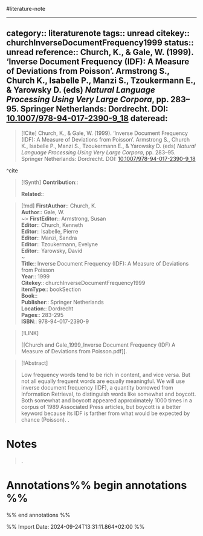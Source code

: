 #literature-note 

---
category:: literaturenote
tags:: unread
citekey:: churchInverseDocumentFrequency1999
status:: unread
reference:: Church, K., & Gale, W. (1999). ‘Inverse Document Frequency (IDF): A Measure of Deviations from Poisson’. Armstrong S., Church K., Isabelle P., Manzi S., Tzoukermann E., & Yarowsky D. (eds) _Natural Language Processing Using Very Large Corpora_, pp. 283–95. Springer Netherlands: Dordrecht. DOI: [10.1007/978-94-017-2390-9_18](https://doi.org/10.1007/978-94-017-2390-9_18)
dateread:
---

> [!Cite]
> Church, K., & Gale, W. (1999). ‘Inverse Document Frequency (IDF): A Measure of Deviations from Poisson’. Armstrong S., Church K., Isabelle P., Manzi S., Tzoukermann E., & Yarowsky D. (eds) _Natural Language Processing Using Very Large Corpora_, pp. 283–95. Springer Netherlands: Dordrecht. DOI: [10.1007/978-94-017-2390-9_18](https://doi.org/10.1007/978-94-017-2390-9_18)

^cite

>[!Synth]
>**Contribution**:: 
>
>**Related**:: 
>

>[!md]
> **FirstAuthor**:: Church, K.  
> **Author**:: Gale, W.  
~> **FirstEditor**:: Armstrong, Susan  
> **Editor**:: Church, Kenneth  
> **Editor**:: Isabelle, Pierre  
> **Editor**:: Manzi, Sandra  
> **Editor**:: Tzoukermann, Evelyne  
> **Editor**:: Yarowsky, David  
~    
> **Title**:: Inverse Document Frequency (IDF): A Measure of Deviations from Poisson  
> **Year**:: 1999   
> **Citekey**:: churchInverseDocumentFrequency1999  
> **itemType**:: bookSection  
> **Book**::   
> **Publisher**:: Springer Netherlands  
> **Location**:: Dordrecht   
> **Pages**:: 283-295  
> **ISBN**:: 978-94-017-2390-9    

> [!LINK] 
>
> [[Church and Gale_1999_Inverse Document Frequency (IDF) A Measure of Deviations from Poisson.pdf]].

> [!Abstract]
>
> Low frequency words tend to be rich in content, and vice versa. But not all equally frequent words are equally meaningful. We will use inverse document frequency (IDF), a quantity borrowed from Information Retrieval, to distinguish words like somewhat and boycott. Both somewhat and boycott appeared approximately 1000 times in a corpus of 1989 Associated Press articles, but boycott is a better keyword because its IDF is farther from what would be expected by chance (Poisson).
>.
> 
# Notes
>.


# Annotations%% begin annotations %%


%% end annotations %%

%% Import Date: 2024-09-24T13:31:11.864+02:00 %%
